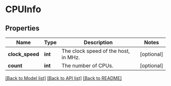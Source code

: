 # CPUInfo

## Properties
Name | Type | Description | Notes
------------ | ------------- | ------------- | -------------
**clock_speed** | **int** | The clock speed of the host, in MHz. | [optional] 
**count** | **int** | The number of CPUs. | [optional] 

[[Back to Model list]](../README.md#documentation-for-models) [[Back to API list]](../README.md#documentation-for-api-endpoints) [[Back to README]](../README.md)


